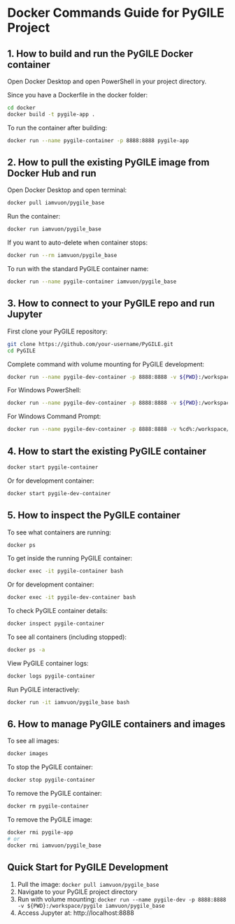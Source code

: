 # Docker Commands Guide for PyGILE Project

## 1. How to build and run the PyGILE Docker container

Open Docker Desktop and open PowerShell in your project directory.

Since you have a Dockerfile in the docker folder:

```bash
cd docker
docker build -t pygile-app .
```

To run the container after building:

```bash
docker run --name pygile-container -p 8888:8888 pygile-app
```



## 2. How to pull the existing PyGILE image from Docker Hub and run

Open Docker Desktop and open terminal:

```bash
docker pull iamvuon/pygile_base
```

Run the container:

```bash
docker run iamvuon/pygile_base
```

If you want to auto-delete when container stops:

```bash
docker run --rm iamvuon/pygile_base
```

To run with the standard PyGILE container name:

```bash
docker run --name pygile-container iamvuon/pygile_base
```

## 3. How to connect to your PyGILE repo and run Jupyter

First clone your PyGILE repository:

```bash
git clone https://github.com/your-username/PyGILE.git
cd PyGILE
```

Complete command with volume mounting for PyGILE development:

```bash
docker run --name pygile-dev-container -p 8888:8888 -v ${PWD}:/workspace/pygile iamvuon/pygile_base
```

For Windows PowerShell:
```bash
docker run --name pygile-dev-container -p 8888:8888 -v ${PWD}:/workspace/pygile iamvuon/pygile_base
```

For Windows Command Prompt:
```bash
docker run --name pygile-dev-container -p 8888:8888 -v %cd%:/workspace/pygile iamvuon/pygile_base
```

## 4. How to start the existing PyGILE container

```bash
docker start pygile-container
```

Or for development container:
```bash
docker start pygile-dev-container
```

## 5. How to inspect the PyGILE container

To see what containers are running:

```bash
docker ps
```

To get inside the running PyGILE container:

```bash
docker exec -it pygile-container bash
```

Or for development container:
```bash
docker exec -it pygile-dev-container bash
```

To check PyGILE container details:

```bash
docker inspect pygile-container
```

To see all containers (including stopped):

```bash
docker ps -a
```

View PyGILE container logs:

```bash
docker logs pygile-container
```

Run PyGILE interactively:

```bash
docker run -it iamvuon/pygile_base bash
```

## 6. How to manage PyGILE containers and images

To see all images:

```bash
docker images
```

To stop the PyGILE container:

```bash
docker stop pygile-container
```

To remove the PyGILE container:

```bash
docker rm pygile-container
```

To remove the PyGILE image:

```bash
docker rmi pygile-app
# or
docker rmi iamvuon/pygile_base
```

## Quick Start for PyGILE Development

1. Pull the image: `docker pull iamvuon/pygile_base`
2. Navigate to your PyGILE project directory
3. Run with volume mounting: `docker run --name pygile-dev -p 8888:8888 -v ${PWD}:/workspace/pygile iamvuon/pygile_base`
4. Access Jupyter at: http://localhost:8888